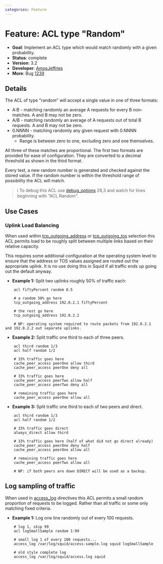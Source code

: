 ```yaml
---
categories: Feature
---
```

# Feature: ACL type "Random"

- **Goal**: Implement an ACL type which would match randomly with a
  given probability.
- **Status**: complete
- **Version**: 3.2
- **Developer**:
  [AmosJeffries](/AmosJeffries)
- **More**: Bug
    [1239](https://bugs.squid-cache.org/show_bug.cgi?id=1239)

## Details

The ACL of type "random" will accept a single value in one of three
formats:

- A:B - matching randomly an average A requests for every B
    non-matches. A and B may not be zero.
- A/B - matching randomly an average of A requests out of total B
    requests. A and B may not be zero.
- 0.NNNN - matching randomly any given request with 0.NNNN
    probability.
    - Range is between zero to one, excluding zero and one themselves.

All three of these matches are proportional. The first two formats are
provided for ease of configuration. They are converted to a decimal
threshold as shown in the third format.

Every test, a new random number is generated and checked against the
stored value. If the random number is within the threshold range of
possibility the ACL will match.

> :information_source:
    To debug this ACL use
    [debug_options](http://www.squid-cache.org/Doc/config/debug_options)
    28,3 and watch for lines beginning with "ACL Random".

## Use Cases

### Uplink Load Balancing

When used within
[tcp_outgoing_address](http://www.squid-cache.org/Doc/config/tcp_outgoing_address)
or
[tcp_outgoing_tos](http://www.squid-cache.org/Doc/config/tcp_outgoing_tos)
selection this ACL permits load to be roughly split between multiple
links based on their relative capacity.

This requires some additional configuration at the operating system
level to ensure that the address or TOS values assigned are routed out
the appropriate uplink. It is no use doing this in Squid if all traffic
ends up going out the default anyway.

- **Example 1:** Split two uplinks roughly 50% of traffic each:
```
    acl fiftyPercent random 0.5

    # a random 50% go here
    tcp_outgoing_address 192.0.2.1 fiftyPercent

    # the rest go here
    tcp_outgoing_address 192.0.2.2

    # NP: operating system required to route packets from 192.0.2.1 and 192.0.2.2 out separate uplinks.
```

- **Example 2:** Split traffic one third to each of three peers.
```
    acl third random 1/3
    acl half random 1/2

    # 33% traffic goes here
    cache_peer_access peerOne allow third
    cache_peer_access peerOne deny all

    # 33% traffic goes here
    cache_peer_access peerTwo allow half
    cache_peer_access peerTwo deny all

    # remaining traffic goes here
    cache_peer_access peerOne allow all
```

- **Example 3:** Split traffic one third to each of two peers and
    direct.
```
    acl third random 1/3
    acl half random 1/2

    # 33% traffic goes direct
    always_direct allow third

    # 33% traffic goes here (half of what did not go direct already)
    cache_peer_access peerOne deny half
    cache_peer_access peerOne allow all

    # remaining traffic goes here
    cache_peer_access peerTwo allow all

    # NP: if both peers are down DIRECT will be used as a backup.
```

## Log sampling of traffic

When used in
[access_log](http://www.squid-cache.org/Doc/config/access_log)
directives this ACL permits a small random proportion of requests to be
logged. Rather than all traffic or some only matching fixed criteria.

- **Example 1:** Log one line randomly out of every 100 requests.
```
    # log 1, skip 99
    acl logSmallSample random 1:99

    # small log 1 of every 100 requests...
    access_log /var/log/squid/access-sample.log squid logSmallSample

    # old style complete log
    access_log /var/log/squid/access.log squid
```
